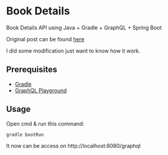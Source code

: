 # Book Details

Book Details API using Java + Gradle + GraphQL + Spring Boot

Original post can be found [here](https://www.graphql-java.com/tutorials/getting-started-with-spring-boot/#graphql-in-3-minutes)

I did some modification just want to know how it work.

## Prerequisites

- [Gradle](https://gradle.org/)
- [GraphQL Playground](https://github.com/prisma/graphql-playground)

## Usage

Open cmd & run this command:

`gradle bootRun`

It now can be access on http://localhost:8080/graphql
 




